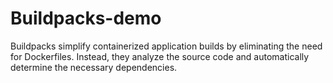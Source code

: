 # Buildpacks-demo
Buildpacks simplify containerized application builds by eliminating the need for Dockerfiles. Instead, they analyze the source code and automatically determine the necessary dependencies.
